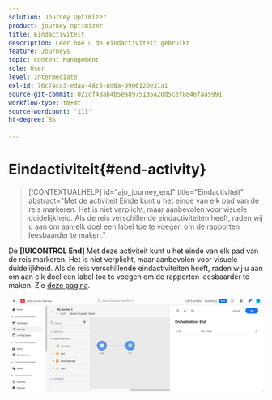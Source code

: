 ```yaml
---
solution: Journey Optimizer
product: journey optimizer
title: Eindactiviteit
description: Leer hoe u de eindactiviteit gebruikt
feature: Journeys
topic: Content Management
role: User
level: Intermediate
exl-id: 76c74ca3-edaa-48c5-8d6a-0906120e31a1
source-git-commit: 021cf48ab4b5ea8975135a20d5cef8846faa5991
workflow-type: tm+mt
source-wordcount: '111'
ht-degree: 8%

---
```


# Eindactiviteit{#end-activity}

>[!CONTEXTUALHELP]
>id="ajo_journey_end"
>title="Eindactiviteit"
>abstract="Met de activiteit Einde kunt u het einde van elk pad van de reis markeren. Het is niet verplicht, maar aanbevolen voor visuele duidelijkheid. Als de reis verschillende eindactiviteiten heeft, raden wij u aan om aan elk doel een label toe te voegen om de rapporten leesbaarder te maken."

De **[!UICONTROL End]** Met deze activiteit kunt u het einde van elk pad van de reis markeren. Het is niet verplicht, maar aanbevolen voor visuele duidelijkheid. Als de reis verschillende eindactiviteiten heeft, raden wij u aan om aan elk doel een label toe te voegen om de rapporten leesbaarder te maken. Zie [deze pagina](../reports/live-report.md).

![](assets/journey54.png)
